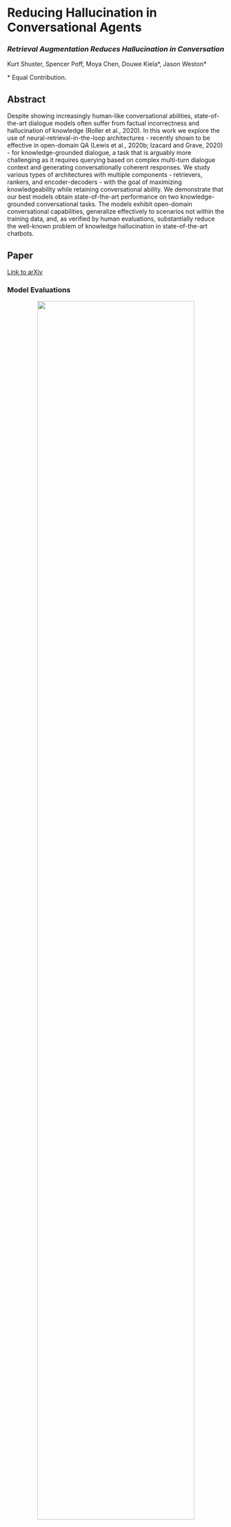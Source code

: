 # Reducing Hallucination in Conversational Agents

### _Retrieval Augmentation Reduces Hallucination in Conversation_

Kurt Shuster, Spencer Poff, Moya Chen, Douwe Kiela\*, Jason Weston\*

\* Equal Contribution.

## Abstract

Despite showing increasingly human-like conversational abilities, state-of-the-art dialogue models often suffer from factual incorrectness and hallucination of knowledge (Roller et al., 2020). In this work we explore the use of neural-retrieval-in-the-loop architectures - recently shown to be effective in open-domain QA (Lewis et al., 2020b; Izacard and Grave, 2020) - for knowledge-grounded dialogue, a task that is arguably more challenging as it requires querying based on complex multi-turn dialogue context and generating conversationally coherent responses. We study various types of architectures with multiple components - retrievers, rankers, and encoder-decoders - with the goal of maximizing knowledgeability while retaining conversational ability. We demonstrate that our best models obtain state-of-the-art performance on two knowledge-grounded conversational tasks. The models exhibit open-domain conversational capabilities, generalize effectively to scenarios not within the training data, and, as verified by human evaluations, substantially reduce the well-known problem of knowledge hallucination in state-of-the-art chatbots.

## Paper

[Link to arXiv](https://arxiv.org/abs/2104.07567)

### Model Evaluations


<p align="center"><img width="85%" src="Human_Evals.png" /></p>

### Example Model Outputs

<p align="center"><img width="85%" src="Model_Outputs.png" /></p>

## Tasks

### Wizard of Wikipedia (WoW)

You can access the [WoW](https://openreview.net/forum?id=r1l73iRqKm) dataset in ParlAI via the following:

    parlai dd -t wizard_of_wikipedia

### CMU Document Grounded Conversations (CMU_DoG)

You can access the [CMU_DoG](https://arxiv.org/abs/1809.07358) dataset in ParlAI via the following:

    parlai dd -t cmu_dog

To use the modified splits as described in the [paper](https://arxiv.org/abs/2104.07567), set the following flags for the seen/unseen splits, respectively:

    parlai dd -t cmu_dog --cmu-dog-split-type seen

    parlai dd -t cmu_dog --cmu-dog-split-type unseen --datatype test

## Pre-Trained Models

We provide the following 8 pre-trained models; each model, by default, uses a compressed FAISS Index for ease of use. We note the performance drop incurred by using the compressed index vs. the exact index, as well as the size and speed differences, in the table below. Note that the first three columns are with hotswapping indices with a model trained on an exact index; the fourth column measures performance when training specifically with a compressed index.

To interact with, or evaluate these models, you'll need at least 1 16gb GPU, as well as ~30 GB of RAM (as these models, by default, load the compressed indices).

### Interactive Mode

To use any of the models below, simply run the following command:

    parlai interactive -mf zoo_model_file

That's it!

### Performance as a function of index.

To specify the exact index, use `--indexer-type exact`; to specify the compressed index, use `--indexer-type compressed`. The compressed index has an important hyperparameter, `--compressed-indexer-nprobe`, that controls how exhaustive the search is within the index; the default is 64, but feel free to set higher (the maximum is 4096), bearing in mind that higher values yield slower searches.

Model | Exact Index | Compressed Index; 64 Centroids | Compressed Index; 128 Centroids | Trained on Compressed | Model Zoo File
------|------------------------:| ---------------------------------:| -------------: | ---------------------------------: | ---------------
**Size, GB** | 81 GB | 2.7 GB | 2.7 GB | 2.7 GB| |
BART RAG Token | 11.75 | 12.54 | 12.4 | 11.85 | zoo:hallucination/bart_rag_token/model |
BART RAG Sequence | 11.19 | 11.99 | 11.90 | | zoo:hallucination/bart_rag_sequence/model |
BART RAG Turn DTT | 11.87 | 12.51 | 12.45 | | zoo:hallucination/bart_rag_turn_dtt/model |
BART RAG Turn DO | 13.42 | 14.26 | 14.13 | | zoo:hallucination/bart_rag_turn_do/model |
BART RAG DPR Poly | 11.71 | 12.56 | 12.31 | | zoo:hallucination/bart_rag_dpr_poly/model |
BART FiD DPR | 14.34 | 14.68 | 14.64 | | zoo:hallucination/bart_fid_dpr/model |
BART FiD RAG | 14.65 | 15.00 | 14.95 | | zoo:hallucination/bart_fid_rag/model |
BART FiD RAG DPR Poly | 12.37 | 13.30 | 13.03 | | zoo:hallucination/bart_fid_rag_dpr_poly/model |

## Train your Own Models

The following commands demonstrate how to train some of the models above; we intentionally vary some options to demonstrate the flexibility of the methods. We note that the batchsizes specified below will work for 4x32gb GPUs; adjust them as needed for smaller storage. The default index in each of these is the compressed index from above.

#### Train a BART-Large RAG-Token model with DPR Retrieval on WoW

    parlai train_model -m rag -t wizard_of_wikipedia \
    --rag-model-type token --rag-retriever-type dpr --dpr-model-file zoo:hallucination/multiset_dpr/hf_bert_base.cp \
    --generation-model bart -o arch/bart_large \
    --batchsize 16 --fp16 True --gradient-clip 0.1 --label-truncate 128 \
    --log-every-n-secs 30 --lr-scheduler reduceonplateau --lr-scheduler-patience 1 \
    --model-parallel True --optimizer adam --text-truncate 512 --truncate 512 \
    -lr 1e-05 -vmm min -veps 0.25 -vme 1000 -vmt ppl -vp 5 \

#### Train a T5-Large RAG-Turn Doc-Then-Turn model with DPR Retrieval on WoW

    parlai train_model -m rag -t wizard_of_wikipedia \
    --rag-model-type turn --rag-turn-marginalize doc_then_turn --rag-retriever-type dpr \
    --generation-model t5 --t5-model-arch t5-large \
    --batchsize 8 --fp16 True --gradient-clip 0.1 --label-truncate 128 \
    --log-every-n-secs 30 --lr-scheduler reduceonplateau --lr-scheduler-patience 1 \
    --model-parallel True --optimizer adam --text-truncate 512 --truncate 512 \
    -lr 1e-05 -vmm min -veps 0.25 -vme 1000 -vmt ppl -vp 5 \

#### Train a BlenderBot-2.7B RAG Sequence Model with DPR-Poly Retrieval on WoW

For the BlenderBot model, we add extra positions to the encoder, so that we can retain additional information from the retrieved documents.

    parlai train_model -m rag -t wizard_of_wikipedia \
    --rag-model-type turn --rag-turn-marginalize doc_then_turn --rag-retriever-type dpr \
    --generation-model transformer/generator -o arch/blenderbot_3B \
    --n-extra-positions 128 \
    --init-model zoo:blender/blender_3B/model --dict-file zoo:blender/blender_3B/model.dict \
    --batchsize 8 --fp16 True --gradient-clip 0.1 \
    --log-every-n-secs 30 --lr-scheduler reduceonplateau --lr-scheduler-patience 1 \
    --model-parallel True --optimizer adam \
    -lr 1e-05 -vmm min -veps 0.25 -vme 1000 -vmt ppl -vp 5 \

#### Train a BART-Large FiD Model, with a DPR Retriever initialized from a DPR Model trained with RAG.

This is the **BART FiD RAG** model specified above.

    parlai train_model -m fid -t wizard_of_wikipedia \
    --rag-retriever-type dpr --query-model bert_from_parlai_rag \
    --dpr-model-file zoo:hallucination/bart_rag_token/model \
    --generation-model bart -o arch/bart_large \
    --batchsize 16 --fp16 True --gradient-clip 0.1 --label-truncate 128 \
    --log-every-n-secs 30 --lr-scheduler reduceonplateau --lr-scheduler-patience 1 \
    --model-parallel True --optimizer adam --text-truncate 512 --truncate 512 \
    -lr 1e-05 -vmm min -veps 0.25 -vme 1000 -vmt ppl -vp 5 \

#### Train a T5-Base FiD Model, using a smaller index for debug purposes.

We provide a smaller FAISS index comprising ~3k documents, which encompasses all topics appearing in the Wizard of Wikipedia dataset.

    parlai train_model -m fid -t wizard_of_wikipedia \
    --rag-retriever-type dpr --query-model bert_from_parlai_rag \
    --dpr-model-file zoo:hallucination/bart_rag_token/model \
    --retriever-small-index exact \
    --generation-model t5 --t5-model-arch t5-base \
    --batchsize 16 --fp16 True --gradient-clip 0.1 --label-truncate 128 \
    --log-every-n-secs 30 --lr-scheduler reduceonplateau --lr-scheduler-patience 1 \
    --model-parallel True --optimizer adam --text-truncate 512 --truncate 512 \
    -lr 1e-05 -vmm min -veps 0.25 -vme 1000 -vmt ppl -vp 5 \